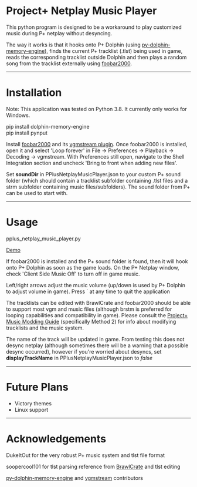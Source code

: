 # Project+ Netplay Music Player

This python program is designed to be a workaround to play customized music during P+ netplay without desyncing.

The way it works is that it hooks onto P+ Dolphin (using [py-dolphin-memory-engine](py-dolphin-memory-engine
)), finds the current P+ tracklist (.tlst) being used in game, reads the corresponding tracklist outside Dolphin and then plays a random song from the tracklist externally using [foobar2000](https://www.foobar2000.org/).

***

# Installation
Note: This application was tested on Python 3.8. It currently only works for Windows.

pip install dolphin-memory-engine   
pip install pynput

Install [foobar2000](https://www.foobar2000.org/) and its [vgmstream plugin](https://www.foobar2000.org/components/view/foo_input_vgmstream). Once foobar2000 is installed, open it and select 'Loop forever' in File -> Preferences -> Playback -> Decoding -> vgmstream. With Preferences still open, navigate to the Shell Integration section and uncheck 'Bring to front when adding new files'.

Set **soundDir** in PPlusNetplayMusicPlayer.json to your custom P+ sound folder (which should contain a tracklist subfolder containing .tlst files and a strm subfolder containing music files/subfolders). The sound folder from P+ can be used to start with.

***

# Usage

pplus_netplay_music_player.py

[Demo](https://imgur.com/a/VpyTcD3)

If foobar2000 is installed and the P+ sound folder is found, then it will hook onto P+ Dolphin as soon as the game loads. On the P+ Netplay window, check 'Client Side Music Off' to turn off in game music.

Left/right arrows adjust the music volume (up/down is used by P+ Dolphin to adjust volume in game). Press ` at any time to quit the application

The tracklists can be edited with BrawlCrate and foobar2000 should be able to support most vgm and music files (although brstm is preferred for looping capabilities and compatibility in game). Please consult the [Project+ Music Modding Guide](https://docs.google.com/document/d/1AC4isXShcu9ufUwM5H34dR2orLmsW0xCZXz_lubhixY/edit) (specifically Method 2) for info about modifying tracklists and the music system.

The name of the track will be updated in game. From testing this does not desync netplay (although sometimes there will be a warning that a possible desync occurred), however if you're worried about desyncs, set **displayTrackName** in PPlusNetplayMusicPlayer.json to _false_

***
# Future Plans

- Victory themes
- Linux support

***

# Acknowledgements

DukeItOut for the very robust P+ music system and tlst file format

soopercool101 for tlst parsing reference from [BrawlCrate](https://github.com/soopercool101/BrawlCrate) and tlst editing

[py-dolphin-memory-engine](https://github.com/henriquegemignani/py-dolphin-memory-engine) and [vgmstream](https://vgmstream.org/) contributors

